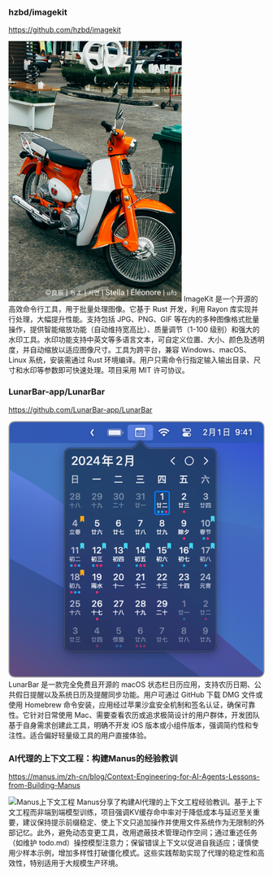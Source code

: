 

### hzbd/imagekit
https://github.com/hzbd/imagekit


![ImageKit 水印演示](https://github.com/hzbd/imagekit/raw/master/example/img-out/markus-winkler.png)
ImageKit 是一个开源的高效命令行工具，用于批量处理图像。它基于 Rust 开发，利用 Rayon 库实现并行处理，大幅提升性能。支持包括 JPG、PNG、GIF 等在内的多种图像格式批量操作，提供智能缩放功能（自动维持宽高比）、质量调节（1-100 级别）和强大的水印工具。水印功能支持中英文等多语言文本，可自定义位置、大小、颜色及透明度，并自动缩放以适应图像尺寸。工具为跨平台，兼容 Windows、macOS、Linux 系统，安装需通过 Rust 环境编译。用户只需命令行指定输入输出目录、尺寸和水印等参数即可快速处理。项目采用 MIT 许可协议。



### LunarBar-app/LunarBar
https://github.com/LunarBar-app/LunarBar


![LunarBar](https://github.com/LunarBar-app/LunarBar/raw/main/Screenshots/01.png)  
LunarBar 是一款完全免费且开源的 macOS 状态栏日历应用，支持农历日期、公共假日提醒以及系统日历及提醒同步功能。用户可通过 GitHub 下载 DMG 文件或使用 Homebrew 命令安装，应用经过苹果沙盒安全机制和签名认证，确保可靠性。它针对日常使用 Mac、需要查看农历或追求极简设计的用户群体，开发团队基于自身需求创建此工具，明确不开发 iOS 版本或小组件版本，强调简约性和专注性。适合偏好轻量级工具的用户直接体验。



### AI代理的上下文工程：构建Manus的经验教训
https://manus.im/zh-cn/blog/Context-Engineering-for-AI-Agents-Lessons-from-Building-Manus


![Manus上下文工程](https://d1oupeiobkpcny.cloudfront.net/user_upload_by_module/markdown/310708716691272617/OhdKxGRSXCcuqOvz.png)
Manus分享了构建AI代理的上下文工程经验教训。基于上下文工程而非端到端模型训练，项目强调KV缓存命中率对于降低成本与延迟至关重要，建议保持提示前缀稳定、使上下文只追加操作并使用文件系统作为无限制的外部记忆。此外，避免动态变更工具，改用遮蔽技术管理动作空间；通过重述任务（如维护 todo.md）操控模型注意力；保留错误上下文以促进自我适应；谨慎使用少样本示例，增加多样性打破僵化模式。这些实践帮助实现了代理的稳定性和高效性，特别适用于大规模生产环境。


